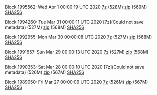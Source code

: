 Block 1995562: Wed Apr  1 00:00:19 UTC 2020 [7z]() (528M) [zip]() (569M) [SHA256]()

Block 1994260: Tue Mar 31 00:00:11 UTC 2020 [7z](Could not save metadata) (527M) [zip]() (568M) [SHA256]()

Block 1992955: Mon Mar 30 00:00:08 UTC 2020 [7z](https://transfer.sh/kNuK1/bootstrap.dat.20200330.7z) (527M) [zip](https://transfer.sh/KRNGw/bootstrap.dat.20200330.zip) (568M) [SHA256](https://transfer.sh/13QMv1/sha256.txt)

Block 1991657: Sun Mar 29 00:00:13 UTC 2020 [7z]() (527M) [zip](https://transfer.sh/dF674/bootstrap.dat.20200329.zip) (568M) [SHA256](https://transfer.sh/ZozfV/sha256.txt)

Block 1990353: Sat Mar 28 00:00:10 UTC 2020 [7z](Could not save metadata) (526M) [zip]() (567M) [SHA256]()

Block 1989050: Fri Mar 27 00:00:09 UTC 2020 [7z]() (526M) [zip]() (567M) [SHA256]()
